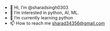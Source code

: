 - 👋 Hi, I’m @sharadsingh0303
- 👀 I’m interested in python, AI, ML.
- 🌱 I’m currently learning python
- 📫 How to reach me sharad34356@gmail.com

<!---
sharadsingh0303/sharadsingh0303 is a ✨ special ✨ repository because its `README.md` (this file) appears on your GitHub profile.
You can click the Preview link to take a look at your changes.
--->
